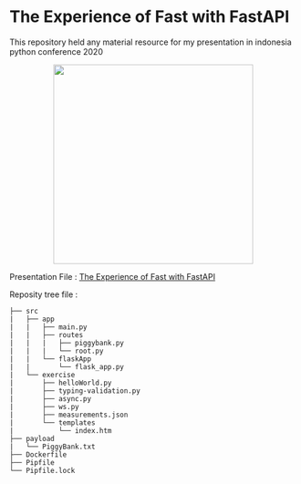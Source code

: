 # The Experience of Fast with FastAPI

This repository held any material resource for my presentation in indonesia python conference 2020

<p align="center">
	<img src="https://pbs.twimg.com/media/EmSWlJhU0AEnUls?format=png&name=900x900" width=350/>
</p>

Presentation File : [The Experience of Fast with FastAPI](https://docs.google.com/presentation/d/1V_pZzTRFe94ZccFszXTrBvS8oooRBYbebsMVtdkS33U/edit?usp=sharing)

Reposity tree file :
```
├── src
|   ├── app
|   |   ├── main.py
|   |   ├── routes
|   |   |   ├── piggybank.py
|   |   |   └── root.py
|   |   └── flaskApp
|   |       └── flask_app.py
|   └── exercise
|       ├── helloWorld.py
|       ├── typing-validation.py
|       ├── async.py
|       ├── ws.py
|       ├── measurements.json
|       └── templates
|           └── index.htm
├── payload
|   └── PiggyBank.txt
├── Dockerfile
├── Pipfile
└── Pipfile.lock
```
